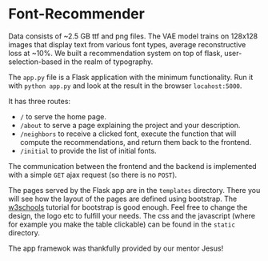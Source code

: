 # Font-Recommender

Data consists of ~2.5 GB ttf and png files.  The VAE model trains on 128x128 images that display text from various font types, average reconstructive loss at ~10%. We built a recommendation system on top of flask, user-selection-based in the realm of typography. 	 

The `app.py` file is a Flask application with the minimum functionality. Run it with `python app.py` and look at the result in the browser `locahost:5000`.

It has three routes:

- `/` to serve the home page.
- `/about` to serve a page explaining the project and your description.
- `/neighbors` to receive a clicked font, execute the function that will compute the recommendations, and return them back to the frontend.
- `/initial` to provide the list of initial fonts.

The communication between the frontend and the backend is implemented with a simple `GET` ajax request (so there is no `POST`).

The pages served by the Flask app are in the `templates` directory. There you will see how the layout of the pages are defined using bootstrap. The [w3schools](https://www.w3schools.com/bootstrap/) tutorial for bootstrap is good enough. Feel free to change the design, the logo etc to fulfill your needs. The css and the javascript (where for example you make the table clickable) can be found in the `static` directory.

The app framewok was thankfully provided by our mentor Jesus!
